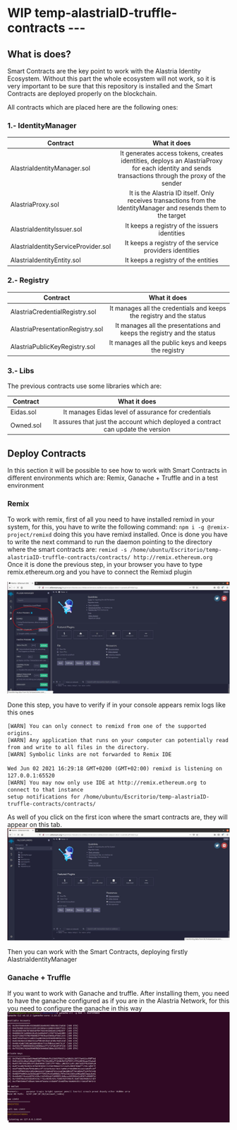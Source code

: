 # WIP  temp-alastriaID-truffle-contracts --- 

## **What is does?**

Smart Contracts are the key point to work with the Alastria Identity Ecosystem. Without this part the whole ecosystem will not work, so it is very important to be sure that this repository is installed and the Smart Contracts are deployed properly on the blockchain.

All contracts which are placed here are the following ones:

### 1.- IdentityManager

| Contract |	What it does |
| ------------- |:-------------:|
|AlastriaIdentityManager.sol|It generates access tokens, creates identities, deploys an AlastriaProxy for each identity and sends transactions through the proxy of the sender |
|AlastriaProxy.sol |It is the Alastria ID itself. Only receives transactions from the IdentityManager and resends them to the target |
|AlastriaIdentityIssuer.sol |It keeps a registry of the issuers identities |
|AlastriaIdentityServiceProvider.sol |It keeps a registry of the service providers identities |
|AlastriaIdentityEntity.sol |It keeps a registry of the entities |

### 2.- Registry

|Contract |	What it does |
| ------------- |:-------------:|
|AlastriaCredentialRegistry.sol|	It manages all the credentials and keeps the registry and the status |
|AlastriaPresentationRegistry.sol |	It manages all the presentations and keeps the registry and the status |
|AlastriaPublicKeyRegistry.sol |	It manages all the public keys and keeps the registry |

### 3.- Libs

The previous contracts use some libraries which are:

|Contract |	What it does |
| ------------- |:-------------:|
|Eidas.sol|	It manages Eidas level of assurance for credentials |
|Owned.sol|	It assures that just the account which deployed a contract can update the version |

## Deploy Contracts
In this section it will be possible to see how to work with Smart Contracts in different environments which are: Remix, Ganache + Truffle and in a test environment

### Remix
To work with remix, first of all you need to have installed remixd in your system, for this, you have to write the following command:
`` npm i -g @remix-project/remixd `` doing this you have remixd installed. Once is done you have to write the next command to run the daemon pointing to the directory where the smart contracts are: 
``
remixd -s /home/ubuntu/Escritorio/temp-alastriaID-truffle-contracts/contracts/ http://remix.ethereum.org
``
Once it is done the previous step, in your browser you have to type remix.ethereum.org and you have to connect the Remixd plugin

![Remixd Plugin](https://github.com/cmoralesdiego/images/blob/main/CaptureRemixdplugin.JPG)

Done this step, you have to verify if in your console appears remix logs like this ones

````
[WARN] You can only connect to remixd from one of the supported origins.
[WARN] Any application that runs on your computer can potentially read from and write to all files in the directory.
[WARN] Symbolic links are not forwarded to Remix IDE

Wed Jun 02 2021 16:29:18 GMT+0200 (GMT+02:00) remixd is listening on 127.0.0.1:65520
[WARN] You may now only use IDE at http://remix.ethereum.org to connect to that instance
setup notifications for /home/ubuntu/Escritorio/temp-alastriaID-truffle-contracts/contracts/

````
As well of you click on the first icon where the smart contracts are, they will appear on this tab.
![Remix Contracts](https://github.com/cmoralesdiego/images/blob/main/CaptureContracts.JPG)

Then you can work with the Smart Contracts, deploying firstly AlastriaIdentityManager

### Ganache + Truffle
If you want to work with Ganache and truffle. After installing them, you need to have the ganache configured as if you are in the Alastria Network, for this you need to configure the ganache in this way
![Ganache config](https://github.com/cmoralesdiego/images/blob/main/CaptureGanache.JPG)
